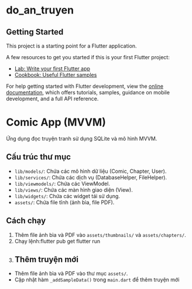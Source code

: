 # do_an_truyen


## Getting Started

This project is a starting point for a Flutter application.

A few resources to get you started if this is your first Flutter project:

- [Lab: Write your first Flutter app](https://docs.flutter.dev/get-started/codelab)
- [Cookbook: Useful Flutter samples](https://docs.flutter.dev/cookbook)

For help getting started with Flutter development, view the
[online documentation](https://docs.flutter.dev/), which offers tutorials,
samples, guidance on mobile development, and a full API reference.

# Comic App (MVVM)

Ứng dụng đọc truyện tranh sử dụng SQLite và mô hình MVVM.


## Cấu trúc thư mục
- `lib/models/`: Chứa các mô hình dữ liệu (Comic, Chapter, User).
- `lib/services/`: Chứa các dịch vụ (DatabaseHelper, FileHelper).
- `lib/viewmodels/`: Chứa các ViewModel.
- `lib/views/`: Chứa các màn hình giao diện (View).
- `lib/widgets/`: Chứa các widget tái sử dụng.
- `assets/`: Chứa file tĩnh (ảnh bìa, file PDF).

## Cách chạy
1. Thêm file ảnh bìa và PDF vào `assets/thumbnails/` và `assets/chapters/`.
2. Chạy lệnh:flutter pub get
             flutter run
3. ## Thêm truyện mới
- Thêm file ảnh bìa và PDF vào thư mục `assets/`.
- Cập nhật hàm `_addSampleData()` trong `main.dart` để thêm truyện mới
